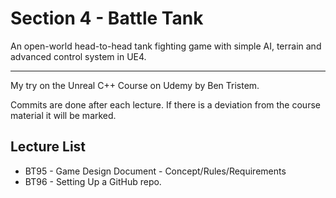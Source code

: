 # Section 4 - Battle Tank
An open-world head-to-head tank fighting game with simple AI, terrain and advanced control system in UE4.
****

My try on the Unreal C++ Course on Udemy by Ben Tristem.

Commits are done after each lecture. If there is a deviation from the course material it will be marked.

## Lecture List
* BT95 - Game Design Document - Concept/Rules/Requirements
* BT96 - Setting Up a GitHub repo.
